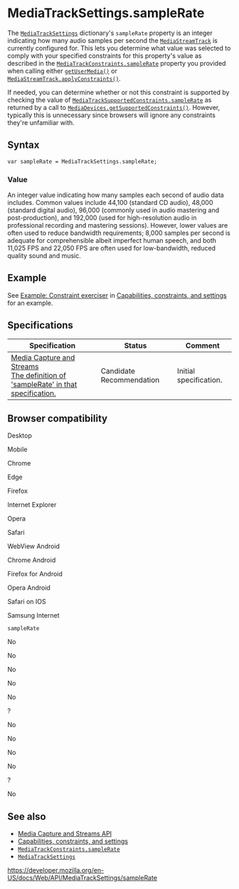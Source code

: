 # MediaTrackSettings.sampleRate

The [`MediaTrackSettings`](../mediatracksettings) dictionary's `sampleRate` property is an integer indicating how many audio samples per second the [`MediaStreamTrack`](../mediastreamtrack) is currently configured for. This lets you determine what value was selected to comply with your specified constraints for this property's value as described in the [`MediaTrackConstraints.sampleRate`](../mediatrackconstraints/samplerate) property you provided when calling either [`getUserMedia()`](../mediadevices/getusermedia) or [`MediaStreamTrack.applyConstraints()`](../mediastreamtrack/applyconstraints).

If needed, you can determine whether or not this constraint is supported by checking the value of [`MediaTrackSupportedConstraints.sampleRate`](../mediatracksupportedconstraints/samplerate) as returned by a call to [`MediaDevices.getSupportedConstraints()`](../mediadevices/getsupportedconstraints). However, typically this is unnecessary since browsers will ignore any constraints they're unfamiliar with.

## Syntax

    var sampleRate = MediaTrackSettings.sampleRate;

### Value

An integer value indicating how many samples each second of audio data includes. Common values include 44,100 (standard CD audio), 48,000 (standard digital audio), 96,000 (commonly used in audio mastering and post-production), and 192,000 (used for high-resolution audio in professional recording and mastering sessions). However, lower values are often used to reduce bandwidth requirements; 8,000 samples per second is adequate for comprehensible albeit imperfect human speech, and both 11,025 FPS and 22,050 FPS are often used for low-bandwidth, reduced quality sound and music.

## Example

See [Example: Constraint exerciser](#) in [Capabilities, constraints, and settings](../media_streams_api/constraints) for an example.

## Specifications

<table><thead><tr class="header"><th>Specification</th><th>Status</th><th>Comment</th></tr></thead><tbody><tr class="odd"><td><a href="https://w3c.github.io/mediacapture-main/#dom-mediatracksettings-samplerate">Media Capture and Streams<br />
<span class="small">The definition of 'sampleRate' in that specification.</span></a></td><td><span class="spec-cr">Candidate Recommendation</span></td><td>Initial specification.</td></tr></tbody></table>

## Browser compatibility

Desktop

Mobile

Chrome

Edge

Firefox

Internet Explorer

Opera

Safari

WebView Android

Chrome Android

Firefox for Android

Opera Android

Safari on IOS

Samsung Internet

`sampleRate`

No

No

No

No

No

?

No

No

No

No

?

No

## See also

- [Media Capture and Streams API](../media_streams_api)
- [Capabilities, constraints, and settings](../media_streams_api/constraints)
- [`MediaTrackConstraints.sampleRate`](../mediatrackconstraints/samplerate)
- [`MediaTrackSettings`](../mediatracksettings)

<a href="https://developer.mozilla.org/en-US/docs/Web/API/MediaTrackSettings/sampleRate" class="_attribution-link">https://developer.mozilla.org/en-US/docs/Web/API/MediaTrackSettings/sampleRate</a>

